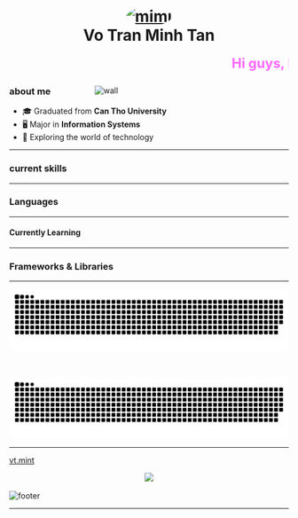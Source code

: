 <h1 align='center'>
  <br>
  <a href='https://www.youtube.com/watch?v=dQw4w9WgXcQ'>
    <img src='https://avatars.githubusercontent.com/u/109369743?v=4' alt='mimi' width='200' style='border-radius: 50%;'>
  </a>
  <br>
  Vo Tran Minh Tan
  <br>
</h1>


<div align="center">
<marquee behavior="scroll" direction="left" scrollamount="5" style="font-size: 24px; color: #ff66ff; font-weight: bold;">
  Hi guys, I aspire to become a machine learning engineer 🥺
</marquee>
</div>


<div><img align="right" width="350" alt="wall" src="https://i.pinimg.com/474x/a6/5f/db/a65fdb79a97cc0d471012b72441fd753.jpg"/>

###  about me 

- 🎓 Graduated from **Can Tho University**  
- 🖥️ Major in **Information Systems**  
- 👾 Exploring the world of technology  

-----
###  current skills 
----
### Languages
-----
#### Currently Learning
----
### Frameworks & Libraries


----
![snake gif](https://github.com/vtmint/vtmint/blob/output/github-contribution-grid-snake.svg)
  
  <br>
  <p align="center">
  <img src="https://github.com/vtmint/vtmint/raw/output/github-contribution-grid-snake.svg" alt="snake"></center>
</p>


------

[vt.mint](https://github.com/vtmint)
<!-- retro visitor counter -->  
<p align="center" >   
  <img src="https://profile-counter.glitch.me/vtmint/count.svg" />  
</p>



![footer](https://user-images.githubusercontent.com/59575502/127335603-f2ca1bc8-1fdc-4bd6-8dd6-66358fb089a4.png)

------


